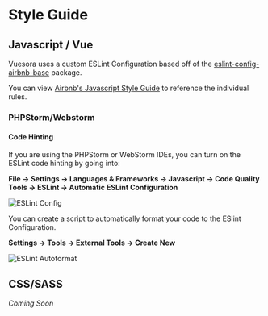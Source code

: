 # Style Guide

## Javascript / Vue

Vuesora uses a custom ESLint Configuration based off of the 
[eslint-config-airbnb-base](https://www.npmjs.com/package/eslint-config-airbnb-base) package. 

You can view [Airbnb's Javascript Style Guide](https://github.com/airbnb/javascript) to reference the individual rules.

### PHPStorm/Webstorm

#### Code Hinting

If you are using the PHPStorm or WebStorm IDEs, you can turn on the ESLint code hinting by going into:

**File -> Settings -> Languages & Frameworks -> Javascript -> Code Quality Tools -> ESLint -> Automatic ESLint Configuration**

![ESLint Config](https://dmmior4id2ysr.cloudfront.net/docs/eslint-config.jpg)

You can create a script to automatically format your code to the ESlint Configuration.

**Settings -> Tools -> External Tools -> Create New**

![ESLint Autoformat](https://dmmior4id2ysr.cloudfront.net/docs/eslint-autoformat.jpg)

## CSS/SASS

_Coming Soon_